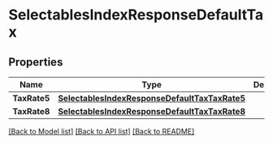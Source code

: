 # SelectablesIndexResponseDefaultTax

## Properties

Name | Type | Description | Notes
------------ | ------------- | ------------- | -------------
**TaxRate5** | [**SelectablesIndexResponseDefaultTaxTaxRate5**](selectablesIndexResponse_default_tax_tax_rate_5.md) |  | [optional] 
**TaxRate8** | [**SelectablesIndexResponseDefaultTaxTaxRate8**](selectablesIndexResponse_default_tax_tax_rate_8.md) |  | [optional] 

[[Back to Model list]](../README.md#documentation-for-models) [[Back to API list]](../README.md#documentation-for-api-endpoints) [[Back to README]](../README.md)


